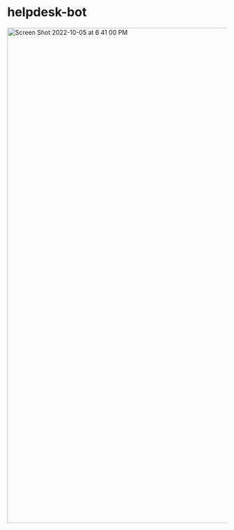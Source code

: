 # helpdesk-bot
<img width="1135" alt="Screen Shot 2022-10-05 at 6 41 00 PM" src="https://user-images.githubusercontent.com/63066081/194121812-bc7c998a-5c1f-4824-9213-86d03e338f8e.png">
